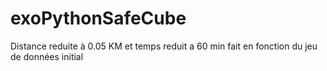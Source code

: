 # exoPythonSafeCube


Distance reduite à 0.05 KM et temps reduit a 60 min fait en fonction du jeu de données initial